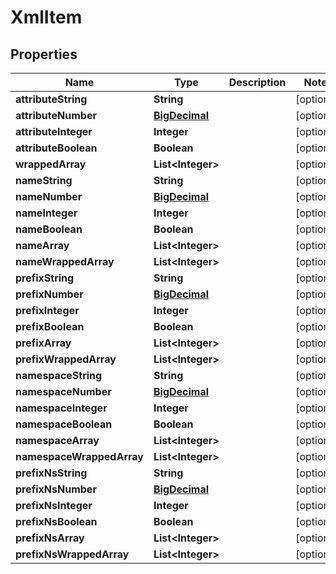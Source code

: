 

# XmlItem

## Properties

Name | Type | Description | Notes
------------ | ------------- | ------------- | -------------
**attributeString** | **String** |  |  [optional]
**attributeNumber** | [**BigDecimal**](BigDecimal.md) |  |  [optional]
**attributeInteger** | **Integer** |  |  [optional]
**attributeBoolean** | **Boolean** |  |  [optional]
**wrappedArray** | **List&lt;Integer&gt;** |  |  [optional]
**nameString** | **String** |  |  [optional]
**nameNumber** | [**BigDecimal**](BigDecimal.md) |  |  [optional]
**nameInteger** | **Integer** |  |  [optional]
**nameBoolean** | **Boolean** |  |  [optional]
**nameArray** | **List&lt;Integer&gt;** |  |  [optional]
**nameWrappedArray** | **List&lt;Integer&gt;** |  |  [optional]
**prefixString** | **String** |  |  [optional]
**prefixNumber** | [**BigDecimal**](BigDecimal.md) |  |  [optional]
**prefixInteger** | **Integer** |  |  [optional]
**prefixBoolean** | **Boolean** |  |  [optional]
**prefixArray** | **List&lt;Integer&gt;** |  |  [optional]
**prefixWrappedArray** | **List&lt;Integer&gt;** |  |  [optional]
**namespaceString** | **String** |  |  [optional]
**namespaceNumber** | [**BigDecimal**](BigDecimal.md) |  |  [optional]
**namespaceInteger** | **Integer** |  |  [optional]
**namespaceBoolean** | **Boolean** |  |  [optional]
**namespaceArray** | **List&lt;Integer&gt;** |  |  [optional]
**namespaceWrappedArray** | **List&lt;Integer&gt;** |  |  [optional]
**prefixNsString** | **String** |  |  [optional]
**prefixNsNumber** | [**BigDecimal**](BigDecimal.md) |  |  [optional]
**prefixNsInteger** | **Integer** |  |  [optional]
**prefixNsBoolean** | **Boolean** |  |  [optional]
**prefixNsArray** | **List&lt;Integer&gt;** |  |  [optional]
**prefixNsWrappedArray** | **List&lt;Integer&gt;** |  |  [optional]



